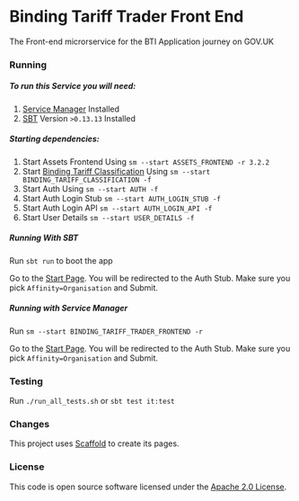
# Binding Tariff Trader Front End

The Front-end microrservice for the BTI Application journey on GOV.UK


### Running

##### To run this Service you will need:

1) [Service Manager](https://github.com/hmrc/service-manager) Installed
2) [SBT](https://www.scala-sbt.org) Version `>0.13.13` Installed

##### Starting dependencies:

1) Start Assets Frontend Using `sm --start ASSETS_FRONTEND -r 3.2.2`
2) Start [Binding Tariff Classification](https://github.com/hmrc/binding-tariff-classification) Using `sm --start BINDING_TARIFF_CLASSIFICATION -f`
3) Start Auth Using `sm --start AUTH -f`
4) Start Auth Login Stub `sm --start AUTH_LOGIN_STUB -f`
5) Start Auth Login API `sm --start AUTH_LOGIN_API -f`
6) Start User Details `sm --start USER_DETAILS -f`

##### Running With SBT

Run `sbt run` to boot the app

Go to the [Start Page](http://localhost:9000/binding-tariff-application/registeredAddressForEori).
You will be redirected to the Auth Stub. Make sure you pick `Affinity=Organisation` and Submit.

##### Running with Service Manager

Run `sm --start BINDING_TARIFF_TRADER_FRONTEND -r`

Go to the [Start Page](http://localhost:9582/binding-tariff-application/registeredAddressForEori).
You will be redirected to the Auth Stub. Make sure you pick `Affinity=Organisation` and Submit.

### Testing

Run `./run_all_tests.sh`
or `sbt test it:test`

### Changes

This project uses [Scaffold](https://github.com/hmrc/hmrc-frontend-scaffold.g8) to create its pages.

### License

This code is open source software licensed under the [Apache 2.0 License]("http://www.apache.org/licenses/LICENSE-2.0.html").
